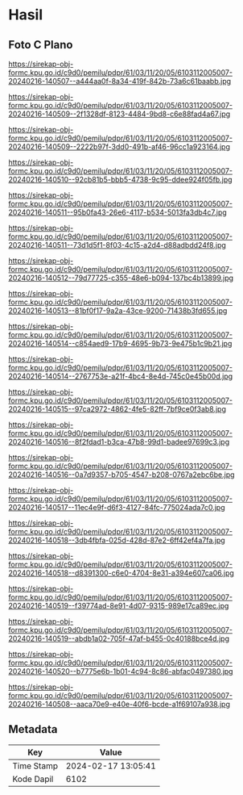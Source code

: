 # Hasil

## Foto C Plano

https://sirekap-obj-formc.kpu.go.id/c9d0/pemilu/pdpr/61/03/11/20/05/6103112005007-20240216-140507--a444aa0f-8a34-419f-842b-73a6c61baabb.jpg

https://sirekap-obj-formc.kpu.go.id/c9d0/pemilu/pdpr/61/03/11/20/05/6103112005007-20240216-140509--2f1328df-8123-4484-9bd8-c6e88fad4a67.jpg

https://sirekap-obj-formc.kpu.go.id/c9d0/pemilu/pdpr/61/03/11/20/05/6103112005007-20240216-140509--2222b97f-3dd0-491b-af46-96cc1a923164.jpg

https://sirekap-obj-formc.kpu.go.id/c9d0/pemilu/pdpr/61/03/11/20/05/6103112005007-20240216-140510--92cb81b5-bbb5-4738-9c95-ddee924f05fb.jpg

https://sirekap-obj-formc.kpu.go.id/c9d0/pemilu/pdpr/61/03/11/20/05/6103112005007-20240216-140511--95b0fa43-26e6-4117-b534-5013fa3db4c7.jpg

https://sirekap-obj-formc.kpu.go.id/c9d0/pemilu/pdpr/61/03/11/20/05/6103112005007-20240216-140511--73d1d5f1-8f03-4c15-a2d4-d88adbdd24f8.jpg

https://sirekap-obj-formc.kpu.go.id/c9d0/pemilu/pdpr/61/03/11/20/05/6103112005007-20240216-140512--79d77725-c355-48e6-b094-137bc4b13899.jpg

https://sirekap-obj-formc.kpu.go.id/c9d0/pemilu/pdpr/61/03/11/20/05/6103112005007-20240216-140513--81bf0f17-9a2a-43ce-9200-71438b3fd655.jpg

https://sirekap-obj-formc.kpu.go.id/c9d0/pemilu/pdpr/61/03/11/20/05/6103112005007-20240216-140514--c854aed9-17b9-4695-9b73-9e475b1c9b21.jpg

https://sirekap-obj-formc.kpu.go.id/c9d0/pemilu/pdpr/61/03/11/20/05/6103112005007-20240216-140514--2767753e-a21f-4bc4-8e4d-745c0e45b00d.jpg

https://sirekap-obj-formc.kpu.go.id/c9d0/pemilu/pdpr/61/03/11/20/05/6103112005007-20240216-140515--97ca2972-4862-4fe5-82ff-7bf9ce0f3ab8.jpg

https://sirekap-obj-formc.kpu.go.id/c9d0/pemilu/pdpr/61/03/11/20/05/6103112005007-20240216-140516--8f2fdad1-b3ca-47b8-99d1-badee97699c3.jpg

https://sirekap-obj-formc.kpu.go.id/c9d0/pemilu/pdpr/61/03/11/20/05/6103112005007-20240216-140516--0a7d9357-b705-4547-b208-0767a2ebc6be.jpg

https://sirekap-obj-formc.kpu.go.id/c9d0/pemilu/pdpr/61/03/11/20/05/6103112005007-20240216-140517--11ec4e9f-d6f3-4127-84fc-775024ada7c0.jpg

https://sirekap-obj-formc.kpu.go.id/c9d0/pemilu/pdpr/61/03/11/20/05/6103112005007-20240216-140518--3db4fbfa-025d-428d-87e2-6ff42ef4a7fa.jpg

https://sirekap-obj-formc.kpu.go.id/c9d0/pemilu/pdpr/61/03/11/20/05/6103112005007-20240216-140518--d8391300-c6e0-4704-8e31-a394e607ca06.jpg

https://sirekap-obj-formc.kpu.go.id/c9d0/pemilu/pdpr/61/03/11/20/05/6103112005007-20240216-140519--f39774ad-8e91-4d07-9315-989e17ca89ec.jpg

https://sirekap-obj-formc.kpu.go.id/c9d0/pemilu/pdpr/61/03/11/20/05/6103112005007-20240216-140519--abdb1a02-705f-47af-b455-0c40188bce4d.jpg

https://sirekap-obj-formc.kpu.go.id/c9d0/pemilu/pdpr/61/03/11/20/05/6103112005007-20240216-140520--b7775e6b-1b01-4c94-8c86-abfac0497380.jpg

https://sirekap-obj-formc.kpu.go.id/c9d0/pemilu/pdpr/61/03/11/20/05/6103112005007-20240216-140508--aaca70e9-e40e-40f6-bcde-a1f69107a938.jpg


## Metadata

| Key        | Value               |
| ---------- | ------------------- |
| Time Stamp | 2024-02-17 13:05:41 |
| Kode Dapil | 6102                |



